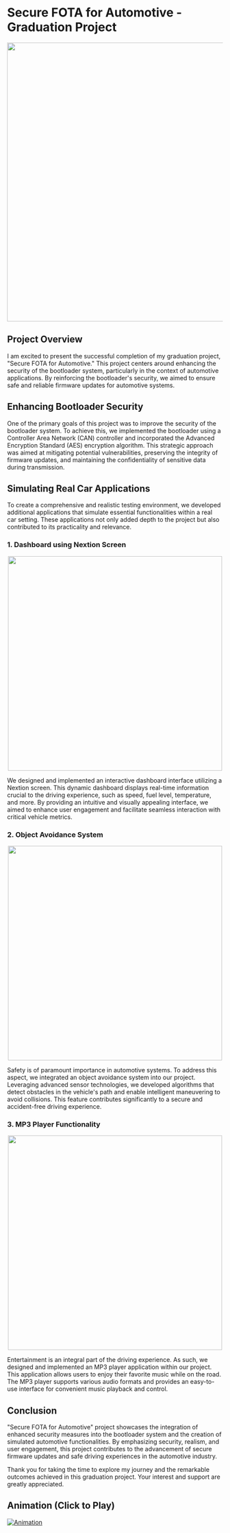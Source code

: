# Secure FOTA for Automotive - Graduation Project

<p align="center">
  <img width="650" src="https://www.embitel.com/wp-content/uploads/cloud-based-scalable-min.png">
</p>

## Project Overview

I am excited to present the successful completion of my graduation project, "Secure FOTA for Automotive." This project centers around enhancing the security of the bootloader system, particularly in the context of automotive applications. By reinforcing the bootloader's security, we aimed to ensure safe and reliable firmware updates for automotive systems.

## Enhancing Bootloader Security

One of the primary goals of this project was to improve the security of the bootloader system. To achieve this, we implemented the bootloader using a Controller Area Network (CAN) controller and incorporated the Advanced Encryption Standard (AES) encryption algorithm. This strategic approach was aimed at mitigating potential vulnerabilities, preserving the integrity of firmware updates, and maintaining the confidentiality of sensitive data during transmission.

## Simulating Real Car Applications

To create a comprehensive and realistic testing environment, we developed additional applications that simulate essential functionalities within a real car setting. These applications not only added depth to the project but also contributed to its practicality and relevance.

### 1. Dashboard using Nextion Screen

<p align="center">
  <img width="500" src="https://tech.scargill.net/wp-content/uploads/2015/08/Gauges.jpg">
</p>

We designed and implemented an interactive dashboard interface utilizing a Nextion screen. This dynamic dashboard displays real-time information crucial to the driving experience, such as speed, fuel level, temperature, and more. By providing an intuitive and visually appealing interface, we aimed to enhance user engagement and facilitate seamless interaction with critical vehicle metrics.

### 2. Object Avoidance System

<p align="center">
  <img width="500" src="https://i.ytimg.com/vi/bRZNyQtwZVE/maxresdefault.jpg">
</p>

Safety is of paramount importance in automotive systems. To address this aspect, we integrated an object avoidance system into our project. Leveraging advanced sensor technologies, we developed algorithms that detect obstacles in the vehicle's path and enable intelligent maneuvering to avoid collisions. This feature contributes significantly to a secure and accident-free driving experience.

### 3. MP3 Player Functionality

<p align="center">
  <img width="500" src="https://encrypted-tbn0.gstatic.com/images?q=tbn:ANd9GcSIgILiQvvCLbbaiPZr_HUdNMCofKioiGZSjg&usqp=CAU">
</p>

Entertainment is an integral part of the driving experience. As such, we designed and implemented an MP3 player application within our project. This application allows users to enjoy their favorite music while on the road. The MP3 player supports various audio formats and provides an easy-to-use interface for convenient music playback and control.

## Conclusion

"Secure FOTA for Automotive" project showcases the integration of enhanced security measures into the bootloader system and the creation of simulated automotive functionalities. By emphasizing security, realism, and user engagement, this project contributes to the advancement of secure firmware updates and safe driving experiences in the automotive industry.

Thank you for taking the time to explore my journey and the remarkable outcomes achieved in this graduation project. Your interest and support are greatly appreciated.

## Animation (Click to Play)

[![Animation](path/to/animation.gif)](path/to/animation/video.mp4)
